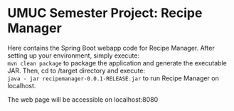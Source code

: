 # UMUC Semester Project: Recipe Manager 

Here contains the Spring Boot webapp code for Recipe Manager. 
After setting up your environment, simply execute:  
`mvn clean package`  to package the application and generate the executable JAR. 
Then, cd to /target directory and execute:  
`java - jar recipemanager-0.0.1-RELEASE.jar` to run Recipe Manager on localhost. 

The web page will be accessible on localhost:8080

